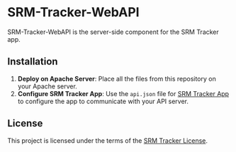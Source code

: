 # SRM-Tracker-WebAPI

SRM-Tracker-WebAPI is the server-side component for the SRM Tracker app.

## Installation

1. **Deploy on Apache Server**: Place all the files from this repository on your Apache server.
2. **Configure SRM Tracker App**: Use the `api.json` file for [SRM Tracker App](https://github.com/rishabhraj1572/SRM-Tracker-Android) to configure the app to communicate with your API server.

## License

This project is licensed under the terms of the [SRM Tracker License](LICENSE).
